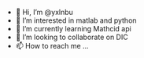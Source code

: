 - 👋 Hi, I’m @yxlnbu
- 👀 I’m interested in matlab and python
- 🌱 I’m currently learning Mathcid api
- 💞️ I’m looking to collaborate on DIC
- 📫 How to reach me ...

<!---
yxlnbu/yxlnbu is a ✨ special ✨ repository because its `README.md` (this file) appears on your GitHub profile.
You can click the Preview link to take a look at your changes.
--->
